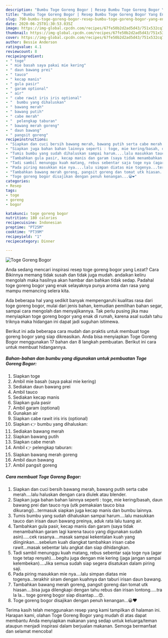 ```yaml
---
description: "Bumbu Toge Goreng Bogor | Resep Bumbu Toge Goreng Bogor Yang Enak Dan Mudah"
title: "Bumbu Toge Goreng Bogor | Resep Bumbu Toge Goreng Bogor Yang Enak Dan Mudah"
slug: 790-bumbu-toge-goreng-bogor-resep-bumbu-toge-goreng-bogor-yang-enak-dan-mudah
date: 2020-06-25T01:30:53.035Z
image: https://img-global.cpcdn.com/recipes/67fe50b2d2ad5d43/751x532cq70/toge-goreng-bogor-foto-resep-utama.jpg
thumbnail: https://img-global.cpcdn.com/recipes/67fe50b2d2ad5d43/751x532cq70/toge-goreng-bogor-foto-resep-utama.jpg
cover: https://img-global.cpcdn.com/recipes/67fe50b2d2ad5d43/751x532cq70/toge-goreng-bogor-foto-resep-utama.jpg
author: Bessie Anderson
ratingvalue: 4.1
reviewcount: 8
recipeingredient:
- " toge"
- " mie basah saya pakai mie kering"
- " daun bawang prei"
- " tauco"
- " kecap manis"
- " gula pasir"
- " garam optional"
- " air"
- " cabe rawit iris iris optional"
- "  bumbu yang dihaluskan"
- " bawang merah"
- " bawang putih"
- " cabe merah"
- "  pelengkap taburan"
- " bawang merah goreng"
- " daun bawang"
- " pangsit goreng"
recipeinstructions:
- "Siapkan dan cuci bersih bawang merah, bawang putih serta cabe merah....lalu haluskan dengan cara diulek atau blender."
- "Siapkan juga bahan bahan lainnya seperti : toge, mie kering/basah, daun bawang prei dan tauco nya (utk pemakaian tauco bisa dikurangi)...termasuk siapkan juga kecap manis dan bumbu lainnya."
- "Tumis bumbu yang sudah dihaluskan sampai harum....lalu masukkan tauco dan irisan daun bawang preinya, aduk rata lalu tuang air."
- "Tambahkan gula pasir, kecap manis dan garam (saya tidak menambahkan garam lagi karena tauco yang digunakan sudah asin).....cek rasanya....masak sampai kekentalan kuah yang diinginkan....sebelum kuah diangkat tambahkan irisan cabe rawit...masak sebentar lalu angkat dan siap dihidangkan."
- "Tadi sambil menunggu kuah matang, rebus sebentar saja toge nya (agar toge tetap renyah)....begitu juga dengan mie kering (jaga jangan sampai kelembekan)....Jika semua sudah siap segera disatukan dalam piring saji."
- "Pada piring masukkan mie nya....lalu simpan diatas mie togenya...terakhir siram dengan kuahnya dan taburi irisan daun bawang."
- "Tambahkan bawang merah goreng, pangsit goreng dan tomat utk hiasan....bisa juga dilengkapi dengan tahu rebus dan irisan lontong.....tra la la... toge goreng bogor siap disantap....😍."
- "Toge goreng bogor disajikan dengan penuh kenangan...😀❤"
categories:
- Resep
tags:
- toge
- goreng
- bogor

katakunci: toge goreng bogor 
nutrition: 180 calories
recipecuisine: Indonesian
preptime: "PT25M"
cooktime: "PT39M"
recipeyield: "1"
recipecategory: Dinner

---
```



![Toge Goreng Bogor](https://img-global.cpcdn.com/recipes/67fe50b2d2ad5d43/751x532cq70/toge-goreng-bogor-foto-resep-utama.jpg)

Anda sedang mencari inspirasi resep toge goreng bogor yang Lezat? Cara Bikinnya memang tidak susah dan tidak juga mudah. andaikan keliru mengolah maka hasilnya akan hambar dan bahkan tidak sedap. Padahal toge goreng bogor yang enak selayaknya punya aroma dan rasa yang mampu memancing selera kita.

Ada beberapa hal yang sedikit banyak mempengaruhi kualitas rasa dari toge goreng bogor, mulai dari jenis bahan, kemudian pemilihan bahan segar, sampai cara mengolah dan menyajikannya. Tak perlu pusing jika mau menyiapkan toge goreng bogor yang enak di rumah, karena asal sudah tahu triknya maka hidangan ini dapat jadi suguhan istimewa.




Berikut ini ada beberapa cara mudah dan praktis untuk membuat toge goreng bogor yang siap dikreasikan. Anda bisa menyiapkan Toge Goreng Bogor menggunakan 17 bahan dan 8 langkah pembuatan. Berikut ini cara untuk membuat hidangannya.

<!--inarticleads1-->

##### Bahan-bahan dan bumbu yang digunakan untuk pembuatan Toge Goreng Bogor:

1. Siapkan  toge
1. Ambil  mie basah (saya pakai mie kering)
1. Sediakan  daun bawang prei
1. Ambil  tauco
1. Sediakan  kecap manis
1. Siapkan  gula pasir
1. Ambil  garam (optional)
1. Gunakan  air
1. Siapkan  cabe rawit iris iris (optional)
1. Siapkan  👉 bumbu yang dihaluskan:
1. Sediakan  bawang merah
1. Siapkan  bawang putih
1. Siapkan  cabe merah
1. Ambil  👉 pelengkap taburan:
1. Siapkan  bawang merah goreng
1. Ambil  daun bawang
1. Ambil  pangsit goreng




<!--inarticleads2-->

##### Cara membuat Toge Goreng Bogor:

1. Siapkan dan cuci bersih bawang merah, bawang putih serta cabe merah....lalu haluskan dengan cara diulek atau blender.
1. Siapkan juga bahan bahan lainnya seperti : toge, mie kering/basah, daun bawang prei dan tauco nya (utk pemakaian tauco bisa dikurangi)...termasuk siapkan juga kecap manis dan bumbu lainnya.
1. Tumis bumbu yang sudah dihaluskan sampai harum....lalu masukkan tauco dan irisan daun bawang preinya, aduk rata lalu tuang air.
1. Tambahkan gula pasir, kecap manis dan garam (saya tidak menambahkan garam lagi karena tauco yang digunakan sudah asin).....cek rasanya....masak sampai kekentalan kuah yang diinginkan....sebelum kuah diangkat tambahkan irisan cabe rawit...masak sebentar lalu angkat dan siap dihidangkan.
1. Tadi sambil menunggu kuah matang, rebus sebentar saja toge nya (agar toge tetap renyah)....begitu juga dengan mie kering (jaga jangan sampai kelembekan)....Jika semua sudah siap segera disatukan dalam piring saji.
1. Pada piring masukkan mie nya....lalu simpan diatas mie togenya...terakhir siram dengan kuahnya dan taburi irisan daun bawang.
1. Tambahkan bawang merah goreng, pangsit goreng dan tomat utk hiasan....bisa juga dilengkapi dengan tahu rebus dan irisan lontong.....tra la la... toge goreng bogor siap disantap....😍.
1. Toge goreng bogor disajikan dengan penuh kenangan...😀❤




Terima kasih telah menggunakan resep yang kami tampilkan di halaman ini. Harapan kami, olahan Toge Goreng Bogor yang mudah di atas dapat membantu Anda menyiapkan makanan yang sedap untuk keluarga/teman ataupun menjadi inspirasi dalam berjualan makanan. Semoga bermanfaat dan selamat mencoba!

